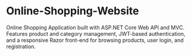 # Online-Shopping-Website
Online Shopping Application built with ASP.NET Core Web API and MVC. Features product and category management, JWT-based authentication, and a responsive Razor front-end for browsing products, user login, and registration.

